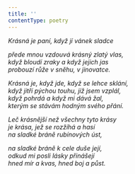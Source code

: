 ```yaml
---
title: ''
contentType: poetry
---
```


<section>

_Krásná je paní, když jí vánek sladce_

_přede mnou vzdouvá krásný zlatý vlas,  
když bloudí zraky a když jejich jas  
probouzí růže v sněhu, v jinovatce._

</section>

<section>

_Krásná je, když jde, když se lehce sklání,  
když jitří pýchou touhu, jíž jsem vzplál,  
když pohrdá a když mi dává žal,  
kterým se stávám hodným svého přání._

</section>

<section>

_Leč krásnější než všechny tyto krásy  
je krása, jež se rozžíhá a hasí  
na sladké bráně rubínových úst,_

</section>

<section>

_na sladké bráně k cele duše její,  
odkud mi posli lásky přinášejí  
hned mír a kvas, hned boj a půst._

</section>
